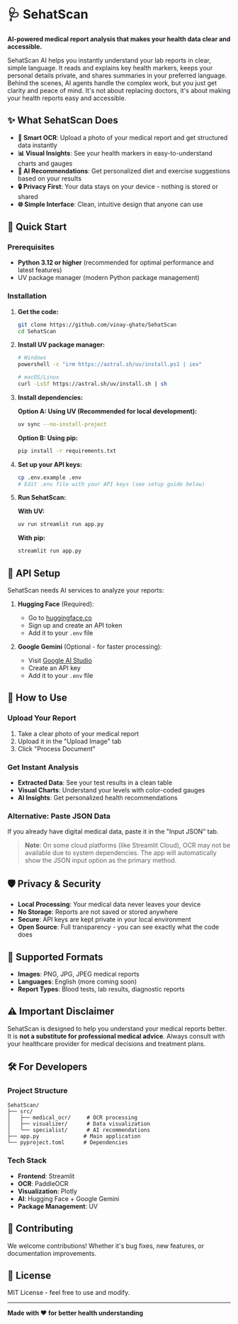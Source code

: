 # 🩺 SehatScan

**AI-powered medical report analysis that makes your health data clear and accessible.**

SehatScan AI helps you instantly understand your lab reports in clear, simple language. It reads and explains key health markers, keeps your personal details private, and shares summaries in your preferred language. Behind the scenes, AI agents handle the complex work, but you just get clarity and peace of mind. It's not about replacing doctors, it's about making your health reports easy and accessible.

## ✨ What SehatScan Does

- **📄 Smart OCR**: Upload a photo of your medical report and get structured data instantly
- **📊 Visual Insights**: See your health markers in easy-to-understand charts and gauges
- **🤖 AI Recommendations**: Get personalized diet and exercise suggestions based on your results
- **🔒 Privacy First**: Your data stays on your device - nothing is stored or shared
- **🌐 Simple Interface**: Clean, intuitive design that anyone can use

## 🚀 Quick Start

### Prerequisites

- **Python 3.12 or higher** (recommended for optimal performance and latest features)
- UV package manager (modern Python package management)

### Installation

1. **Get the code:**
   ```bash
   git clone https://github.com/vinay-ghate/SehatScan
   cd SehatScan
   ```

2. **Install UV package manager:**
   ```bash
   # Windows
   powershell -c "irm https://astral.sh/uv/install.ps1 | iex"
   
   # macOS/Linux
   curl -LsSf https://astral.sh/uv/install.sh | sh
   ```

3. **Install dependencies:**
   
   **Option A: Using UV (Recommended for local development):**
   ```bash
   uv sync --no-install-project
   ```
   
   **Option B: Using pip:**
   ```bash
   pip install -r requirements.txt
   ```

4. **Set up your API keys:**
   ```bash
   cp .env.example .env
   # Edit .env file with your API keys (see setup guide below)
   ```

5. **Run SehatScan:**
   
   **With UV:**
   ```bash
   uv run streamlit run app.py
   ```
   
   **With pip:**
   ```bash
   streamlit run app.py
   ```

## 🔑 API Setup

SehatScan needs AI services to analyze your reports:

1. **Hugging Face** (Required):
   - Go to [huggingface.co](https://huggingface.co)
   - Sign up and create an API token
   - Add it to your `.env` file

2. **Google Gemini** (Optional - for faster processing):
   - Visit [Google AI Studio](https://makersuite.google.com/app/apikey)
   - Create an API key
   - Add it to your `.env` file

## 🎯 How to Use

### Upload Your Report
1. Take a clear photo of your medical report
2. Upload it in the "Upload Image" tab
3. Click "Process Document"

### Get Instant Analysis
- **Extracted Data**: See your test results in a clean table
- **Visual Charts**: Understand your levels with color-coded gauges
- **AI Insights**: Get personalized health recommendations

### Alternative: Paste JSON Data
If you already have digital medical data, paste it in the "Input JSON" tab.

> **Note**: On some cloud platforms (like Streamlit Cloud), OCR may not be available due to system dependencies. The app will automatically show the JSON input option as the primary method.

## 🛡️ Privacy & Security

- **Local Processing**: Your medical data never leaves your device
- **No Storage**: Reports are not saved or stored anywhere
- **Secure**: API keys are kept private in your local environment
- **Open Source**: Full transparency - you can see exactly what the code does

## 📱 Supported Formats

- **Images**: PNG, JPG, JPEG medical reports
- **Languages**: English (more coming soon)
- **Report Types**: Blood tests, lab results, diagnostic reports

## ⚠️ Important Disclaimer

SehatScan is designed to help you understand your medical reports better. It is **not a substitute for professional medical advice**. Always consult with your healthcare provider for medical decisions and treatment plans.

## 🛠️ For Developers

### Project Structure
```
SehatScan/
├── src/
│   ├── medical_ocr/     # OCR processing
│   ├── visualizer/      # Data visualization
│   └── specialist/      # AI recommendations
├── app.py              # Main application
└── pyproject.toml      # Dependencies
```

### Tech Stack
- **Frontend**: Streamlit
- **OCR**: PaddleOCR
- **Visualization**: Plotly
- **AI**: Hugging Face + Google Gemini
- **Package Management**: UV

## 🤝 Contributing

We welcome contributions! Whether it's bug fixes, new features, or documentation improvements.

## 📄 License

MIT License - feel free to use and modify.

---

**Made with ❤️ for better health understanding**
